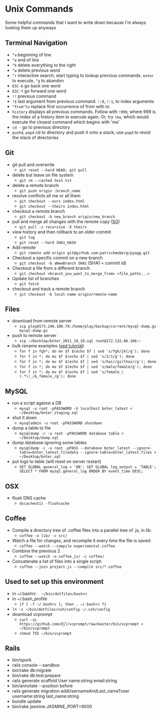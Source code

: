 # Unix Commands
Some helpful commands that I want to write down because I'm always looking them up anyways

## Terminal Navigation
* `^a` beginning of line
* `^e` end of line
* `^k` delete everything to the right
* `^w` delete previous word
* `^r` interactive search; start typing to lookup previous commands. `enter` to execute, `^g` to abandon
* `ESC-b` go back one word
* `ESC-f` go forward one word
* `!!` previous command
* `!$` last argument from previous command. `!:0`, `!:1`, to index arguments
* `^from^to` replace first occurrence of from with to
* `history` displays all previous commands.  Follow with `!999`, where 999 is the index of a history item to execute again.  Or, try `!ma`, which would execute the closest command which begins with 'ma'
* `cd -` go to previous directory
* `pushd`, `popd` cd to directory and push it onto a stack; use `popd` to revist the stack of directories

## Git
* git pull and overwrite
  * `git reset --hard HEAD; git pull`
* delete but leave on file system
  * `git rm --cached test.txt`  
* delete a remote branch
  * `git push origin :branch_name` 
* resolve conflicts all me or all them
  * `git checkout --ours index.html`
  * `git checkout --theirs index.html` 
* checkout a remote branch 
  * `git checkout -b new_branch origin/new_branch`
* pull and merge all changes with the remote copy ([SO](http://stackoverflow.com/questions/3438311/how-can-i-git-pull-rebase-but-taking-all-remote-changes))
  * `git pull -s recursive -X theirs`
* view history and then rollback to an older commit
  * `git log`
  * `git reset --hard SHA1_HASH`
* Add remote
  * `git remote add origin git@github.com:patrickmoberg/pyagg.git` 
* Checkout a specific commit on a new branch
  * `git checkout -b aNewBranch SHA1` (SHA1 = commit id)
* Checkout a file from a different branch
  * `git checkout <branch_you_want_to_merge_from> <file_paths...>`
* Update list of branches
  * `git fetch`
* checkout and track a remote branch 
  * `git checkout -b local-name origin/remote-name`

## Files
* download from remote server
  * `scp play@173.246.100.79:/home/play/backup/current/mysql-dump.gz mysql-dump.gz`
* push to remote server  
  * `scp ~/Desktop/bnter_2011_10_19.sql root@172.132.66.106:~`  
* bulk rename examples ([sed tutorial](http://www.grymoire.com/Unix/Sed.html#uh-4))
  * `for f in fgh*; do mv $f $(echo $f | sed 's/fgh/jkl/g'); done`
  * `for f in *; do mv $f $(echo $f | sed 's/2/1/g'); done`
  * `for f in *; do mv $f $(echo $f | sed 's/hair/girlhair/g'); done`
  * `for f in *; do mv $f $(echo $f | sed 's/male/female/g'); done`
  * `for f in *; do mv $f $(echo $f | sed 's/female_\(.*\)_/&_female_/g'); done`

## MySQL
* run a script against a DB
  * `mysql -u root -pPASSWORD -h localhost bnter_latest < ~/Desktop/bnter_staging.sql`
* shut it down
  * `mysqladmin -u root -pPASSWORD shutdown`
* dump a table to file
  * `mysqldump -c -u root -pPASSWORD database table > ~/Desktop/dump.sql`
* dump database ignoring some tables
  * `mysqldump -c -u root -pPASS --database bnter_latest --ignore-table=bnter_latest.filedata --ignore-table=bnter_latest.files > ~/Desktop/bnter.sql`
* put logs to table (will reset on server restart)
  * ```SET GLOBAL general_log = 'ON'; SET GLOBAL log_output = 'TABLE'; SELECT * FROM mysql.general_log ORDER BY event_time DESC; ```

## OSX
* flush DNS cache
  * `dscacheutil -flushcache`

## Coffee
* Compile a directory tree of .coffee files into a parallel tree of .js, in lib:
  * `coffee -o lib/ -c src/`
* Watch a file for changes, and recompile it every time the file is saved:
  * `coffee --watch --compile experimental.coffee`
* Combine the previous 2
  * `coffee --watch -o coffee_js/ -c coffee/`
* Concatenate a list of files into a single script:
  * `coffee --join project.js --compile src/*.coffee`

## Used to set up this environment
* in ~/.bashrc `. ~/bin/dotfiles/bashrc`
* in ~/.bash_profile
  * `if [ -f ~/.bashrc ]; then . ~/.bashrc fi`
* `ln -s ~/bin/dotfiles/ssh/config ~/.ssh/config`
* download vcprompt
  * `curl -sL https://github.com/djl/vcprompt/raw/master/bin/vcprompt > ~/bin/vcprompt`
  * `chmod 755 ~/bin/vcprompt`

## Rails
* bin/spork
* rails console --sandbox
* bin/rake db:migrate
* bin/rake db:test:prepare
* rails generate scaffold User name:string email:string
* bin/annotate --position before
* rails generate migration addUsernameAndLast_nameToser username:string last_name:string
* bundle update
* bin/rake jasmine JASMINE_PORT=9000